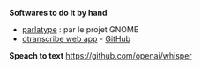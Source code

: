 **Softwares to do it by hand**
* [parlatype](https://www.parlatype.org) : par le projet GNOME
* [otranscribe web app](https://otranscribe.com) - [GitHub](https://github.com/oTranscribe/oTranscribe) 

**Speach to text**
https://github.com/openai/whisper
